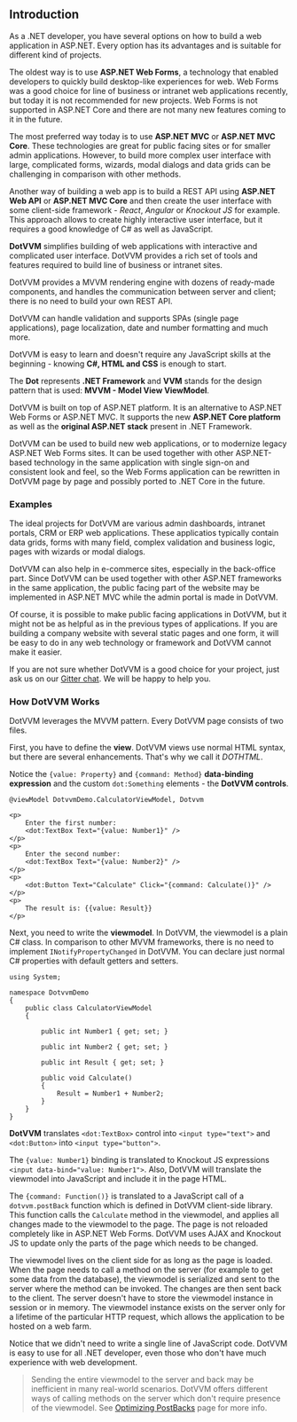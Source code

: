 ## Introduction

As a .NET developer, you have several options on how to build a web application in ASP.NET. Every option has its advantages and is suitable for different kind of projects. 

The oldest way is to use **ASP.NET Web Forms**, a technology that enabled developers to quickly build desktop-like experiences for web. Web Forms was a good choice for line of business or intranet web applications recently, but today it is not recommended for new projects. Web Forms is not supported in ASP.NET Core and there are not many new features coming to it in the future.

The most preferred way today is to use **ASP.NET MVC** or **ASP.NET MVC Core**. These technologies are great for public facing sites or for smaller admin applications. However, to build more complex user interface with large, complicated forms, wizards, modal dialogs and data grids can be challenging in comparison with other methods.

Another way of building a web app is to build a REST API using **ASP.NET Web API** or **ASP.NET MVC Core** and then create the user interface with some client-side framework -  _React_, _Angular_ or _Knockout JS_ for example. This approach allows to create highly interactive user interface, but it requires a good knowledge of C# as well as JavaScript. 

**DotVVM** simplifies building of web applications with interactive and complicated user interface. DotVVM provides a rich set of tools and features required to build line of business or intranet sites. 

DotVVM provides a MVVM rendering engine with dozens of ready-made components, and handles the communication between server and client; there is no need to build your own REST API.

DotVVM can handle validation and supports SPAs (single page applications), page localization, date and number formatting and much more. 

DotVVM is easy to learn and doesn't require any JavaScript skills at the beginning - knowing **C#, HTML and CSS** is enough to start. 

The **Dot** represents **.NET Framework** and **VVM** stands for the design pattern that is used: **MVVM - Model View ViewModel**.

DotVVM is built on top of ASP.NET platform. It is an alternative to ASP.NET Web Forms or ASP.NET MVC. It supports the new **ASP.NET Core platform** as well as the **original ASP.NET stack** present in .NET Framework.

DotVVM can be used to build new web applications, or to modernize legacy ASP.NET Web Forms sites. It can be used together with other ASP.NET-based technology in the same application with single sign-on and consistent look and feel, so the Web Forms application can be rewritten in DotVVM page by page and possibly ported to .NET Core in the future.

### Examples

The ideal projects for DotVVM are various admin dashboards, intranet portals, CRM or ERP web applications. These applicatios typically contain data grids, forms with many field, complex validation and business logic, pages with wizards or modal dialogs. 

DotVVM can also help in e-commerce sites, especially in the back-office part. Since DotVVM can be used together with other ASP.NET frameworks in the same application, the public facing part of the website may be implemented in ASP.NET MVC while the admin portal is made in DotVVM. 

Of course, it is possible to make public facing applications in DotVVM, but it might not be as helpful as in the previous types of applications. If you are building a company website with several static pages and one form, it will be easy to do in any web technology or framework and DotVVM cannot make it easier.

If you are not sure whether DotVVM is a good choice for your project, just ask us on our  [Gitter chat](https://gitter.im/riganti/dotvvm). We will be happy to help you.


### How DotVVM Works

DotVVM leverages the MVVM pattern. Every DotVVM page consists of two files.

First, you have to define the **view**. DotVVM views use normal HTML syntax, but there are several enhancements. That's why we call it _DOTHTML_.

Notice the `{value: Property}` and `{command: Method}` __data-binding expression__ and the custom `dot:Something` elements - the __DotVVM controls__.

```DOTHTML
@viewModel DotvvmDemo.CalculatorViewModel, Dotvvm
    
<p>
    Enter the first number: 
    <dot:TextBox Text="{value: Number1}" />
</p>
<p>
    Enter the second number: 
    <dot:TextBox Text="{value: Number2}" />
</p>
<p>
    <dot:Button Text="Calculate" Click="{command: Calculate()}" />
</p>
<p>
    The result is: {{value: Result}}
</p>
```

Next, you need to write the **viewmodel**. In DotVVM, the viewmodel is a plain C# class. In comparison to other MVVM frameworks, there is no need to implement `INotifyPropertyChanged` in DotVVM. You can declare just normal C# properties with default getters and setters.

```CSHARP
using System;
    
namespace DotvvmDemo 
{
    public class CalculatorViewModel 
    {
            
        public int Number1 { get; set; }
            
        public int Number2 { get; set; }
            
        public int Result { get; set; }
            
        public void Calculate() 
        {
            Result = Number1 + Number2;
        }
    }
}
```

**DotVVM** translates `<dot:TextBox>` control into `<input type="text">` and `<dot:Button>` into `<input type="button">`.

The `{value: Number1}` binding is translated to Knockout JS expressions `<input data-bind="value: Number1">`. Also, DotVVM will translate the viewmodel into JavaScript and include it in the page HTML.

The `{command: Function()}` is translated to a JavaScript call of a `dotvvm.postBack` function which is defined in DotVVM client-side library. This function calls the  `Calculate` method in the viewmodel, and applies all changes made to the viewmodel to the page. The page is not reloaded completely like in ASP.NET Web Forms. DotVVM uses AJAX and Knockout JS to update only the parts of the page which needs to be changed. 

The viewmodel lives on the client side for as long as the page is loaded. When the page needs to call a method on the server (for example to get some data from the database), the viewmodel is serialized and sent to the server where the method can be invoked. The changes are then sent back to the client. The server doesn't have to store the viewmodel instance in session or in memory. The viewmodel instance exists on the server only for a lifetime of the particular HTTP request, which allows the application to be hosted on a web farm. 

Notice that we didn't need to write a single line of JavaScript code. DotVVM is easy to use for all .NET developer, even those who don't have much experience with web development. 

> Sending the entire viewmodel to the server and back may be inefficient in many real-world scenarios. DotVVM offers different ways of calling methods on the server which don't require presence of the viewmodel. See [Optimizing PostBacks](/docs/tutorials/basics-optimizing-postbacks/{branch}) page for more info.